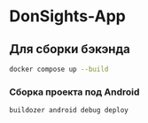 # DonSights-App

## Для сборки бэкэнда
```sh
docker compose up --build
```

### Сборка проекта под Android

```sh
buildozer android debug deploy
```